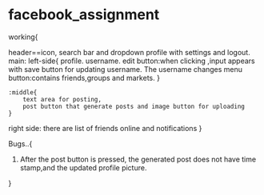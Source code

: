 
# facebook_assignment
working{

header==icon, search bar and dropdown profile with settings and logout.
main: left-side{
    profile.
    username.
    edit button:when clicking ,input appears with save button for updating username. The username changes
    menu button:contains friends,groups and markets. 
    }

    :middle{
        text area for posting,
        post button that generate posts and image button for uploading 
    }

right side: there are list of friends online and notifications
}

Bugs..{
1. After the post button is pressed, the generated post does not have time stamp,and the updated profile picture.

}